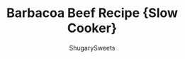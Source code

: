 ---
layout: ../../layouts/MarkdownPostLayout.astro
title: Barbacoa Beef Recipe {Slow Cooker}
author: ShugarySweets
pubDate: 2019-01-15
description: "This Barbacoa Beef recipe is made in the slow cooker and has an authentic mexican flair! Pair with tortillas and cilantro lime rice for a delicious tex mex meal."
image_url: https://www.shugarysweets.com/wp-content/uploads/2011/05/Crockpot-Barbacoa-27.jpg
tags: ["Main Dish","Mexican"]
calories: 444
protein: 45
carbohydrates: 3
fats: 28
fiber: 1
ingredients: ["4 pounds beef chuck roast","2 limes, juiced","1/4 cup apple cider vinegar","3 chipotle peppers in adobo sauce (just the peppers, not the sauce)","4 garlic cloves","1 1/2 Tablespoons cumin","1 Tablespoon dried oregano","1½ teaspoons kosher salt","1½ teaspoons ground black pepper","½ teaspoon ground cloves","1 cup chicken broth","3 bay leaves"]
serves: 10
time: "8 hours 15 minutes"
prepTime: "15 minutes"
instructions: ["For the barbacoa: In food processor (or blender), combine vinegar, lime juice, chipotle peppers, garlic cloves, cumin, oregano, pepper, salt and ground cloves. Process on high until smooth.","In large crockpot, add roast, pepper puree, bay leaves, and chicken broth. Heat on low 6-8 hours.","Shred beef and place back in juice, remove bay leaves. Serve on a tortilla with cilanto-lime rice, colby cheese, lettuce and guacamole. Enjoy!!!"]
nutrition: ["444 calories","3 grams carbohydrates","151 milligrams cholesterol","28 grams fat","1 grams fiber","45 grams protein","12 grams saturated fat","590 milligrams sodium","1 grams sugar","2 grams trans fat","15 grams unsaturated fat"]
---